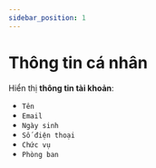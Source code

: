 ```yaml
---
sidebar_position: 1
---
```


# Thông tin cá nhân

Hiển thị **thông tin tài khoản**:

- `Tên`
- `Email`
- `Ngày sinh`
- `Số điện thoại`
- `Chức vụ`
- `Phòng ban`
